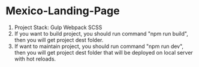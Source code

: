 # Mexico-Landing-Page
1) Project Stack: 
Gulp
Webpack
SCSS
2) If you want to build project, you should run command "npm run build", then you will get project dest folder.
3) If want to maintain project, you should run command "npm run dev", then you will get project dest folder that will be deployed on local server with hot reloads.
